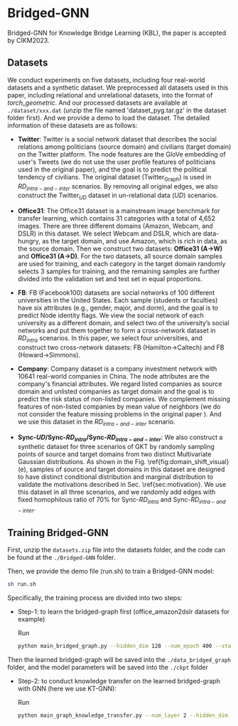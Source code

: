 # Bridged-GNN
Bridged-GNN for Knowledge Bridge Learning (KBL), the paper is accepted by CIKM2023.



## Datasets

We conduct experiments on five datasets, including four real-world datasets and  a synthetic dataset. We preprocessed all datasets used in this paper, including relational and unrelational datasets,  into the format of *torch_geometric*. And our processed datasets are available at `./dataset/xxx.dat` (unzip the file named 'dataset_pyg.tar.gz' in the dataset folder first). And we provide a demo to load the dataset. The detailed information of these datasets are as follows:

* **Twitter**: Twitter is a social network dataset that describes the social relations among politicians (source domain) and civilians (target domain) on the Twitter platform. The node features are the  GloVe  embedding of user's Tweets (we do not use the user profile features of politicians used in the original paper), and the goal is to predict the political tendency of civilians. The original dataset ($\text{Twitter}_\text{Graph}$) is used in $RD_{intra-and-inter}$ scenarios. By removing all original edges, we also construct the $\text{Twitter}_{UD}$ dataset in un-relational data ($UD$) scenarios. 

* **Office31**: The Office31 dataset is a mainstream image benchmark for transfer learning, which contains 31 categories with a total of 4,652 images. There are three different domains (Amazon, Webcam, and DSLR) in this dataset. We select Webcam and DSLR, which are data-hungry, as the target domain, and use Amazon, which is rich in data, as the source domain. Then we construct two datasets: **Office31 (A$\rightarrow$W)** and **Office31 (A$\rightarrow$D)**. For the two datasets, all source domain samples  are used for training, and each category in the target domain randomly selects 3 samples for training, and the remaining samples are further divided into the validation set and test set in equal proportions. 

* **FB**: FB (Facebook100) datasets are social networks of 100 different universities in the United States. Each sample (students or faculties) have six attributes (e.g., gender, major, and dorm), and the goal is to predict Node identity flags. We view the social network of each university as a  different domain, and select two of the university’s social networks and put them together to form a cross-network dataset in $RD_{intra}$ scenarios. In this paper, we select four universities, and construct two cross-network datasets: FB (Hamilton$\rightarrow$Caltech) and FB (Howard$\rightarrow$Simmons). 

* **Company**: Company dataset is a company investment network with 10641 real-world companies in China. The node attributes are the company's financial attributes. We regard listed companies as source domain and unlisted companies as target domain and the goal is to predict the risk status of non-listed companies. We complement missing features of non-listed companies by mean value of neighbors (we do not consider the feature missing problems in the original paper ). And we use this dataset in the $RD_{intra-and-inter}$ scenario.

* **Sync-$UD$/Sync-$RD_{intra}$/Sync-$RD_{intra-and-inter}$**: We also construct a synthetic dataset for three scenarios of GKT by randomly sampling points of source and target domains  from two distinct Multivariate Gaussian distributions. As shown in the Fig. \ref{fig:domain_shift_visual} (e), samples of source and target domains in this dataset are designed to have distinct conditional distribution and marginal distribution to validate the motivations described in Sec. \ref{sec:motivation}.  We use this dataset in all three scenarios, and we randomly add edges with fixed homophilous ratio of 70% for Sync-$RD_{intra}$ and Sync-$RD_{intra-and-inter}$.



## Training Bridged-GNN

First, unzip the `datasets.zip` file into the datasets folder, and the code can be found at the `./Bridged-GNN` folder.

Then,  we provide the demo file (run.sh) to train a Bridged-GNN model:

```bash
sh run.sh
```

Specifically, the training process are divided into two steps:

* Step-1: to learn the bridged-graph first (office_amazon2dslr datasets for example)

  Run 

  ```bash
  python main_bridged_graph.py --hidden_dim 128 --num_epoch 400 --start_eval_epoch 300 --epsilon 0.5 --k_within 3 --k_cross 20  --seed 0  --save --dataset_name office_amazon2dslr --version v2  --check_within --check_cross 
  ```

Then the learned bridged-graph will be saved into the `./data_bridged_graph` folder, and the model parameters will be saved into the `./ckpt` folder

* Step-2: to conduct knowledge transfer on the learned bridged-graph with GNN (here we use KT-GNN):

  Run

  ```bash
  python main_graph_knowledge_transfer.py --num_layer 2 --hidden_dim 64 --path_data ../data_bridged_graph/office_amazon2dslr_bridged_graph.dat --to_undirected 
  ```

  